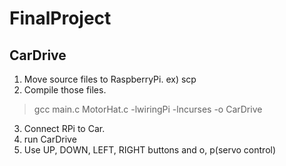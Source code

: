 # FinalProject

## CarDrive
1. Move source files to RaspberryPi. ex) scp
2. Compile those files.
> gcc main.c MotorHat.c -lwiringPi -lncurses -o CarDrive
3. Connect RPi to Car.
4. run CarDrive
5. Use UP, DOWN, LEFT, RIGHT buttons and o, p(servo control)
